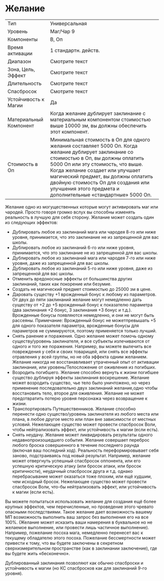 
# Желание

| | |
|---|---|
|Тип|Универсальная|
|Уровень| Маг/Чар 9|
|Компоненты| В, Оп|
|Время активации| 1 стандартн. действ.|
|Диапазон| Смотрите текст|
|Зона, Цель, Эффект| Смотрите текст|
|Длительность| Смотрите текст|
|Спасбросок| Смотрите текст|
|Устойчивость к Магии| Да|
|Материальный Компонент| Когда желание дублирует заклинание с материальным компонентом стоимостью выше 10000 зм, вы должны обеспечить этот компонент.|
|Стоимость в Оп| Минимальная стоимость в Оп для одного желания составляет 5000 Оп. Когда желание дублирует заклинание со стоимостью в Оп, вы должны оплатить 5000 Оп или эту стоимость, что выше. Когда желание создает или улучшает магический предмет, вы должны оплатить двойную стоимость Оп для создания или улучшения этого предмета и дополнительные «стандартные» 5000 Оп.|

Желание одно из могущественных которые могут активировать маг или чародей. Просто говоря громко вслух вы способны изменять реальность в лучшую для себя сторону. Желание может создать один из следующих эффектов:

* Дублировать любое из заклинаний мага или чародея 8-го или ниже уровня, принимается, что это заклинание не из запрещенной для вас школы.
* Дублировать любое из заклинаний 6-го или ниже уровня, принимается, что это заклинание не из запрещенной для вас школы.
* Дублировать любое из заклинаний мага или чародея 7-го или ниже уровня, даже из запрещенной для вас школы.
* Дублировать любое из заклинаний 5-го или ниже уровня, даже из запрещенной для вас школы.
* Отменить вредоносные эффекты от большинства других заклинаний, таких как покорение или безумие.
* Создать не магический предмет стоимостью до 25000 зм в цене.
* Даровать существу +1 врожденный бонус к любому из параметров. От двух до пяти заклинаний желание могут немедленно дать существу от +2 до +5 врожденный бонус к показателю параметра (два заклинания +2 бонус, 3 заклинания +3 бонус и т.д.). Врожденные бонусы появляются немедленно, и они не могут быть рассеяны. Примечание: Врожденный бонус не можетпревышать +5 для одного показателя параметра, врожденные бонусы для параметров не суммируются, поэтому применяется только лучший.
* Снять ранение и поражения. Одно желание может помочь одному существу/уровень заклинателя, и все субъекты излечиваются от одного и того же поражения. Например, вы можете вылечить все повреждения у себя и своих товарищей, или снять все эффекты отравления у всей группы, но не оба эффекта одним желанием. Желание никогда не восстанавливает утраченный опыт от активации заклинания, или уровень/Телосложение от оживления из погибших.
* Возродить погибшего. Желание способно вернуть к жизни погибшее существо дублируя эффекты заклинания воскрешение. Желание может возродить существо, чье тело было уничтожено, но через применение последовательно двух заклинаний желание,одно чтобы восстановить тело, второе для оживления. Желание не может предотвратить потерю уровня персонажа через возвращение к жизни.
* Транспортировать Путешественников. Желание способно перенести  одно существо/уровень заклинателя из любого места или плана, в любое другое место или план вне зависимости от местных условий. Нежелающее существо может провести спасбросок Воли, чтобы нейтрализовать эффект, или устойчивость к магии (если есть).
* Снять неудачу. Желание может ликвидировать результаты одного недавнопроизошедшего события. Желание совершает переброс любого броска совершенного в течение последнего раунда (включая ваш последний ход). Реальность переформировывает себя заново, подстраиваясь под новый результат. Например, желание может отвергнуть успешный спасбросок оппонента, или его успешную критическую атаку (или бросок атаки, или бросок критичности), неудачный спасбросок друга и т.д. однако перебрасывание может оказаться тоже плохим, или ещё худшим, чем исходный бросок. Нежелающее существо может провести спасбросок Воли, что-бы нейтрализовать эффект, или устойчивость к магии (если есть).
 
Вы можете попытаться использовать желание для создания ещё более крупных эффектов, чем перечисленные, но проведение этого чревато опасными последствиями. Такое желание дает возможность вашему МП возможность выполнить ваш запрос без выполнения его на все 100%. (Желание может исказить ваши намерения в буквальное но не желаемое выполнение, или провести лишь частичное выполнение). Например, пожелание посоха мага, немедленно перенесет вас к текущему обладателю этого посоха. Пожелание бессмертности может привести к тому, что вы будете заключены в секретном сверхизмерительном пространстве (как в заклинании заключение), где вы будете жить «бесконечно». 

Дублированный заклинания позволяют как обычно спасброски и устойчивость к магии (но КС спасбросков как для заклинаний 9-го уровня).
